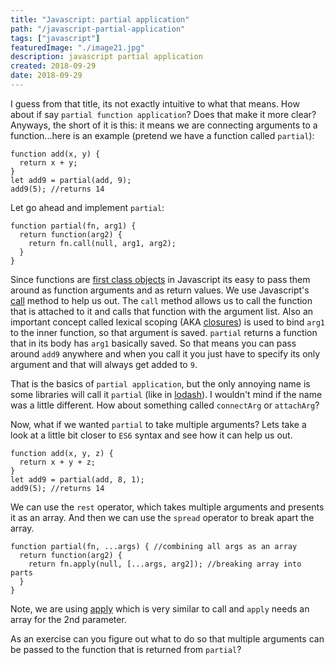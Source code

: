 ```yaml
---
title: "Javascript: partial application"
path: "/javascript-partial-application"
tags: ["javascript"]
featuredImage: "./image21.jpg"
description: javascript partial application
created: 2018-09-29
date: 2018-09-29
---
```


I guess from that title, its not exactly intuitive to what that means. How about if say `partial function application`? Does that make it more clear?
Anyways, the short of it is this: it means we are connecting arguments to a function...here is an example (pretend we have a function called `partial`):

```
function add(x, y) {
  return x + y;
}
let add9 = partial(add, 9);
add9(5); //returns 14
```

Let go ahead and implement `partial`:

```
function partial(fn, arg1) {
  return function(arg2) {
    return fn.call(null, arg1, arg2);
  }
}
```

Since functions are [first class objects](https://developer.mozilla.org/en-US/docs/Web/JavaScript/Reference/Functions) in Javascript its easy to pass them around as function arguments and as return values.
We use Javascript's [call](https://developer.mozilla.org/en-US/docs/Web/JavaScript/Reference/Global_Objects/Function/call) method to help us out. The `call` method allows us to call the function that is attached to it and calls that function with the argument list.
Also an important concept called lexical scoping (AKA [closures](https://developer.mozilla.org/en-US/docs/Web/JavaScript/Closures)) is used to bind `arg1` to the inner function, so that argument is saved. `partial` returns a function that in its body has `arg1` basically saved.
So that means you can pass around `add9` anywhere and when you call it you just have to specify its only argument and that will always get added to `9`.

That is the basics of `partial application`, but the only annoying name is some libraries will call it `partial` (like in [lodash](https://lodash.com/docs/4.17.4#partial)). I wouldn't mind if the name was a little different. How about something called `connectArg` or `attachArg`?

Now, what if we wanted `partial` to take multiple arguments?
Lets take a look at a little bit closer to `ES6` syntax and see how it can help us out.

```
function add(x, y, z) {
  return x + y + z;
}
let add9 = partial(add, 8, 1);
add9(5); //returns 14
```

We can use the `rest` operator, which takes multiple arguments
and presents it as an array. And then we can use the `spread` operator to break apart the array.

```
function partial(fn, ...args) { //combining all args as an array
  return function(arg2) {
    return fn.apply(null, [...args, arg2]); //breaking array into parts
  }
}
```

Note, we are using [apply](https://developer.mozilla.org/en-US/docs/Web/JavaScript/Reference/Global_Objects/Function/apply?redirectlocale=en-US&redirectslug=JavaScript%2FReference%2FGlobal_Objects%2FFunction%2Fapply) which is very similar to call and `apply` needs an array for the 2nd parameter.

As an exercise can you figure out what to do so that multiple arguments can be passed to the function that is returned from `partial`?
